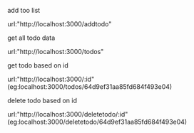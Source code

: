 add too list

url:"http://localhost:3000/addtodo"

get all todo data

url:"http://localhost:3000/todos"

get todo based on id

url:"http://localhost:3000/:id" (eg:localhost:3000/todos/64d9ef31aa85fd684f493e04)

delete todo based on id

url:"http://localhost:3000/deletetodo/:id" (eg:localhost:3000/deletetodo/64d9ef31aa85fd684f493e04)
